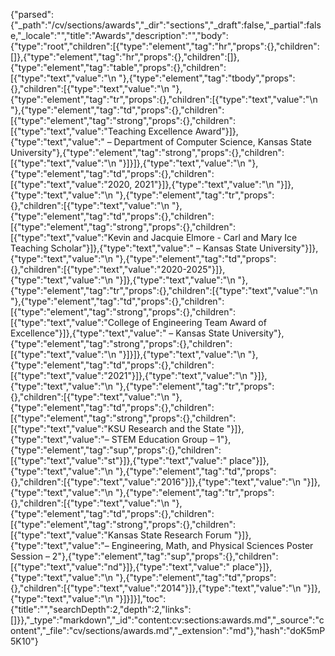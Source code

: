 {"parsed":{"_path":"/cv/sections/awards","_dir":"sections","_draft":false,"_partial":false,"_locale":"","title":"Awards","description":"","body":{"type":"root","children":[{"type":"element","tag":"hr","props":{},"children":[]},{"type":"element","tag":"hr","props":{},"children":[]},{"type":"element","tag":"table","props":{},"children":[{"type":"text","value":"\n    "},{"type":"element","tag":"tbody","props":{},"children":[{"type":"text","value":"\n        "},{"type":"element","tag":"tr","props":{},"children":[{"type":"text","value":"\n            "},{"type":"element","tag":"td","props":{},"children":[{"type":"element","tag":"strong","props":{},"children":[{"type":"text","value":"Teaching Excellence Award"}]},{"type":"text","value":" – Department of Computer Science, Kansas State University"},{"type":"element","tag":"strong","props":{},"children":[{"type":"text","value":"\n                "}]}]},{"type":"text","value":"\n            "},{"type":"element","tag":"td","props":{},"children":[{"type":"text","value":"2020, 2021"}]},{"type":"text","value":"\n        "}]},{"type":"text","value":"\n        "},{"type":"element","tag":"tr","props":{},"children":[{"type":"text","value":"\n            "},{"type":"element","tag":"td","props":{},"children":[{"type":"element","tag":"strong","props":{},"children":[{"type":"text","value":"Kevin and Jacquie Elmore - Carl and Mary Ice Teaching Scholar"}]},{"type":"text","value":" – Kansas State University"}]},{"type":"text","value":"\n            "},{"type":"element","tag":"td","props":{},"children":[{"type":"text","value":"2020-2025"}]},{"type":"text","value":"\n        "}]},{"type":"text","value":"\n        "},{"type":"element","tag":"tr","props":{},"children":[{"type":"text","value":"\n            "},{"type":"element","tag":"td","props":{},"children":[{"type":"element","tag":"strong","props":{},"children":[{"type":"text","value":"College of Engineering Team Award of Excellence"}]},{"type":"text","value":" – Kansas State University"},{"type":"element","tag":"strong","props":{},"children":[{"type":"text","value":"\n                "}]}]},{"type":"text","value":"\n            "},{"type":"element","tag":"td","props":{},"children":[{"type":"text","value":"2021"}]},{"type":"text","value":"\n        "}]},{"type":"text","value":"\n        "},{"type":"element","tag":"tr","props":{},"children":[{"type":"text","value":"\n            "},{"type":"element","tag":"td","props":{},"children":[{"type":"element","tag":"strong","props":{},"children":[{"type":"text","value":"KSU Research and the State "}]},{"type":"text","value":"– STEM Education Group – 1"},{"type":"element","tag":"sup","props":{},"children":[{"type":"text","value":"st"}]},{"type":"text","value":" place"}]},{"type":"text","value":"\n            "},{"type":"element","tag":"td","props":{},"children":[{"type":"text","value":"2016"}]},{"type":"text","value":"\n        "}]},{"type":"text","value":"\n        "},{"type":"element","tag":"tr","props":{},"children":[{"type":"text","value":"\n            "},{"type":"element","tag":"td","props":{},"children":[{"type":"element","tag":"strong","props":{},"children":[{"type":"text","value":"Kansas State Research Forum "}]},{"type":"text","value":"– Engineering, Math, and Physical Sciences Poster Session – 2"},{"type":"element","tag":"sup","props":{},"children":[{"type":"text","value":"nd"}]},{"type":"text","value":" place"}]},{"type":"text","value":"\n            "},{"type":"element","tag":"td","props":{},"children":[{"type":"text","value":"2014"}]},{"type":"text","value":"\n        "}]},{"type":"text","value":"\n    "}]}]}],"toc":{"title":"","searchDepth":2,"depth":2,"links":[]}},"_type":"markdown","_id":"content:cv:sections:awards.md","_source":"content","_file":"cv/sections/awards.md","_extension":"md"},"hash":"doK5mP5K10"}